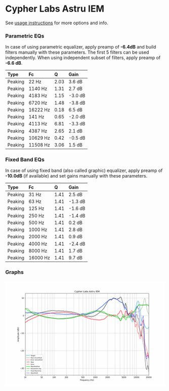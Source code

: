# Cypher Labs Astru IEM
See [usage instructions](https://github.com/jaakkopasanen/AutoEq#usage) for more options and info.

### Parametric EQs
In case of using parametric equalizer, apply preamp of **-6.4dB** and build filters manually
with these parameters. The first 5 filters can be used independently.
When using independent subset of filters, apply preamp of **-6.6 dB**.

| Type    | Fc       |    Q | Gain    |
|:--------|:---------|:-----|:--------|
| Peaking | 22 Hz    | 2.03 | 3.6 dB  |
| Peaking | 1140 Hz  | 1.31 | 2.7 dB  |
| Peaking | 4183 Hz  | 1.15 | -3.0 dB |
| Peaking | 6720 Hz  | 1.48 | -3.8 dB |
| Peaking | 16222 Hz | 0.18 | 6.5 dB  |
| Peaking | 141 Hz   | 0.65 | -2.0 dB |
| Peaking | 4113 Hz  | 6.81 | -3.3 dB |
| Peaking | 4387 Hz  | 2.65 | 2.1 dB  |
| Peaking | 10629 Hz | 0.42 | -0.5 dB |
| Peaking | 11508 Hz | 3.06 | 1.5 dB  |

### Fixed Band EQs
In case of using fixed band (also called graphic) equalizer, apply preamp of **-10.0dB**
(if available) and set gains manually with these parameters.

| Type    | Fc       |    Q | Gain    |
|:--------|:---------|:-----|:--------|
| Peaking | 31 Hz    | 1.41 | 2.5 dB  |
| Peaking | 63 Hz    | 1.41 | -1.3 dB |
| Peaking | 125 Hz   | 1.41 | -1.6 dB |
| Peaking | 250 Hz   | 1.41 | -1.4 dB |
| Peaking | 500 Hz   | 1.41 | 0.2 dB  |
| Peaking | 1000 Hz  | 1.41 | 2.8 dB  |
| Peaking | 2000 Hz  | 1.41 | 0.9 dB  |
| Peaking | 4000 Hz  | 1.41 | -2.4 dB |
| Peaking | 8000 Hz  | 1.41 | 1.7 dB  |
| Peaking | 16000 Hz | 1.41 | 9.7 dB  |

### Graphs
![](./Cypher%20Labs%20Astru%20IEM.png)